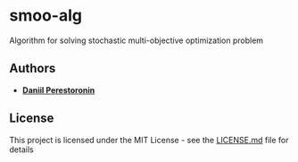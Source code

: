 # smoo-alg
Algorithm for solving stochastic multi-objective optimization problem

## Authors
* **[Daniil Perestoronin](https://github.com/daniilperestoronin/)** 

## License
This project is licensed under the MIT License - see the [LICENSE.md](LICENSE.md) file for details

